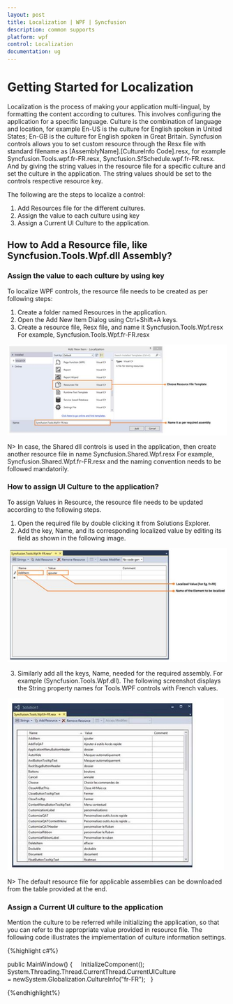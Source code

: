 ```yaml
---
layout: post
title: Localization | WPF | Syncfusion
description: common supports
platform: wpf
control: Localization
documentation: ug
---
```


# Getting Started for Localization

Localization is the process of making your application multi-lingual, by formatting the content according to cultures. This involves configuring the application for a specific language. Culture is the combination of language and location, for example En-US is the culture for English spoken in United States; En-GB is the culture for English spoken in Great Britain. Syncfusion controls allows you to set custom resource through the Resx file with standard filename as [AssemblyName].[CultureInfo Code].resx, for example Syncfusion.Tools.wpf.fr-FR.resx, Syncfusion.SfSchedule.wpf.fr-FR.resx. And by giving the string values in the resource file for a specific culture and set the culture in the application. The string values should be set to the controls respective resource key.

The following are the steps to localize a control:

1. Add Resources file for the different cultures.
2. Assign the value to each culture using key
3. Assign a Current UI Culture to the application.

## How to Add a Resource file, like Syncfusion.Tools.Wpf.dll Assembly?

### Assign the value to each culture by using key


To localize WPF controls, the resource file needs to be created as per following steps:

1. Create a folder named Resources in the application.
2. Open the Add New Item Dialog using Ctrl+Shift+A keys.
3. Create a resource file, Resx file, and name it Syncfusion.Tools.Wpf.resx For example, Syncfusion.Tools.Wpf.fr-FR.resx

![](GettingStarted_images/GettingStarted_img1.jpeg)


N> In case, the Shared dll controls is used in the application, then create another resource file in name Syncfusion.Shared.Wpf.resx For example, Syncfusion.Shared.Wpf.fr-FR.resx and the naming convention needs to be followed mandatorily.

### How to assign UI Culture to the application?

To assign Values in Resource, the resource file needs to be updated according to the following steps.

1. Open the required file by double clicking it from Solutions Explorer.
2. Add the key, Name, and its corresponding localized value by editing its field as shown in the following image.

![](GettingStarted_images/GettingStarted_img2.jpeg)


3. Similarly add all the keys, Name, needed for the required assembly. For example (Syncfusion.Tools.Wpf.dll). The following screenshot displays the String property names for Tools.WPF controls with French values.

![](GettingStarted_images/GettingStarted_img3.jpeg)


N> The default resource file for applicable assemblies can be downloaded from the table provided at the end.

### Assign a Current UI culture to the application

Mention the culture to be referred while initializing the application, so that you can refer to the appropriate value provided in resource file. The following code illustrates the implementation of culture information settings.

{%highlight c#%}

public MainWindow() 
{     
	InitializeComponent();  
   	System.Threading.Thread.CurrentThread.CurrentUICulture = newSystem.Globalization.CultureInfo("fr-FR");   
}
 
{%endhighlight%}
